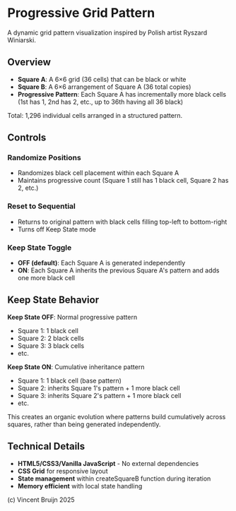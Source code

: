 # Progressive Grid Pattern

A dynamic grid pattern visualization inspired by Polish artist Ryszard Winiarski.

## Overview

- **Square A**: A 6×6 grid (36 cells) that can be black or white
- **Square B**: A 6×6 arrangement of Square A (36 total copies)
- **Progressive Pattern**: Each Square A has incrementally more black cells (1st has 1, 2nd has 2, etc., up to 36th having all 36 black)

Total: 1,296 individual cells arranged in a structured pattern.

## Controls

### Randomize Positions
- Randomizes black cell placement within each Square A
- Maintains progressive count (Square 1 still has 1 black cell, Square 2 has 2, etc.)

### Reset to Sequential
- Returns to original pattern with black cells filling top-left to bottom-right
- Turns off Keep State mode

### Keep State Toggle
- **OFF (default)**: Each Square A is generated independently
- **ON**: Each Square A inherits the previous Square A's pattern and adds one more black cell

## Keep State Behavior

**Keep State OFF**: Normal progressive pattern
- Square 1: 1 black cell
- Square 2: 2 black cells  
- Square 3: 3 black cells
- etc.

**Keep State ON**: Cumulative inheritance pattern
- Square 1: 1 black cell (base pattern)
- Square 2: inherits Square 1's pattern + 1 more black cell
- Square 3: inherits Square 2's pattern + 1 more black cell
- etc.

This creates an organic evolution where patterns build cumulatively across squares, rather than being generated independently.

## Technical Details

- **HTML5/CSS3/Vanilla JavaScript** - No external dependencies
- **CSS Grid** for responsive layout
- **State management** within createSquareB function during iteration
- **Memory efficient** with local state handling

(c) Vincent Bruijn 2025